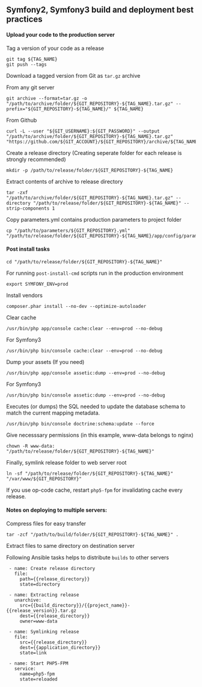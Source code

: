 ## Symfony2, Symfony3 build and deployment best practices 

#### Upload your code to the production server

Tag a version of your code as a release

    git tag ${TAG_NAME}
    git push --tags
        
Download a tagged version from Git as `tar.gz` archive
    
From any git server
    
    git archive --format=tar.gz -o "/path/to/archive/folder/${GIT_REPOSITORY}-${TAG_NAME}.tar.gz" --prefix="${GIT_REPOSITORY}-${TAG_NAME}/" ${TAG_NAME}
    
From Github

    curl -L --user "${GIT_USERNAME}:${GIT_PASSWORD}" --output "/path/to/archive/folder/${GIT_REPOSITORY}-${TAG_NAME}.tar.gz" "https://github.com/${GIT_ACCOUNT}/${GIT_REPOSITORY}/archive/${TAG_NAME}.tar.gz"

Create a release directory (Creating seperate folder for each release is strongly recommended)

    mkdir -p /path/to/release/folder/${GIT_REPOSITORY}-${TAG_NAME}
    
Extract contents of archive to release directory

    tar -zxf "/path/to/archive/folder/${GIT_REPOSITORY}-${TAG_NAME}.tar.gz" --directory "/path/to/release/folder/${GIT_REPOSITORY}-${TAG_NAME}" --strip-components 1

Copy parameters.yml contains production parameters to project folder

    cp "/path/to/parameters/${GIT_REPOSITORY}.yml" "/path/to/release/folder/${GIT_REPOSITORY}-${TAG_NAME}/app/config/parameters.yml"

#### Post install tasks

    cd "/path/to/release/folder/${GIT_REPOSITORY}-${TAG_NAME}"
    
For running `post-install-cmd` scripts run in the production environment

    export SYMFONY_ENV=prod
    
Install vendors

    composer.phar install --no-dev --optimize-autoloader
    
Clear cache

    /usr/bin/php app/console cache:clear --env=prod --no-debug
    
For Symfony3

    /usr/bin/php bin/console cache:clear --env=prod --no-debug
    
Dump your assets (If you need)
    
    /usr/bin/php app/console assetic:dump --env=prod --no-debug
    
For Symfony3

    /usr/bin/php bin/console assetic:dump --env=prod --no-debug
    
Executes (or dumps) the SQL needed to update the database schema to match the current mapping metadata.

    /usr/bin/php bin/console doctrine:schema:update --force
    
Give necesssary permissions (in this example, www-data belongs to nginx)

    chown -R www-data: "/path/to/release/folder/${GIT_REPOSITORY}-${TAG_NAME}"

Finally, symlink release folder to web server root

    ln -sf "/path/to/release/folder/${GIT_REPOSITORY}-${TAG_NAME}" "/var/www/${GIT_REPOSITORY}"

If you use op-code cache, restart `php5-fpm` for invalidating cache every release.

#### Notes on deploying to multiple servers:

Compress files for easy transfer

    tar -zcf "/path/to/build/folder/${GIT_REPOSITORY}-${TAG_NAME}" .
    
Extract files to same directory on destination server

Following Ansible tasks helps to distribute `builds` to other servers

     - name: Create release directory
       file:
         path={{release_directory}}
         state=directory
 
     - name: Extracting release
       unarchive:
         src={{build_directory}}/{{project_name}}-{{release_version}}.tar.gz
         dest={{release_directory}}
         owner=www-data
 
     - name: Symlinking release
       file:
         src={{release_directory}}
         dest={{application_directory}}
         state=link
 
     - name: Start PHP5-FPM
       service:
         name=php5-fpm
         state=reloaded


